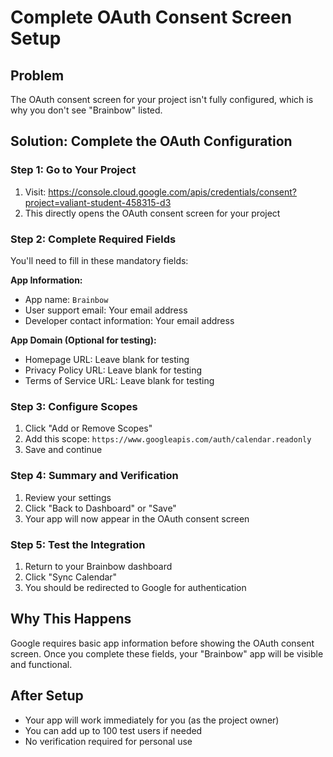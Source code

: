 # Complete OAuth Consent Screen Setup

## Problem
The OAuth consent screen for your project isn't fully configured, which is why you don't see "Brainbow" listed.

## Solution: Complete the OAuth Configuration

### Step 1: Go to Your Project
1. Visit: https://console.cloud.google.com/apis/credentials/consent?project=valiant-student-458315-d3
2. This directly opens the OAuth consent screen for your project

### Step 2: Complete Required Fields
You'll need to fill in these mandatory fields:

**App Information:**
- App name: `Brainbow`
- User support email: Your email address
- Developer contact information: Your email address

**App Domain (Optional for testing):**
- Homepage URL: Leave blank for testing
- Privacy Policy URL: Leave blank for testing
- Terms of Service URL: Leave blank for testing

### Step 3: Configure Scopes
1. Click "Add or Remove Scopes"
2. Add this scope: `https://www.googleapis.com/auth/calendar.readonly`
3. Save and continue

### Step 4: Summary and Verification
1. Review your settings
2. Click "Back to Dashboard" or "Save"
3. Your app will now appear in the OAuth consent screen

### Step 5: Test the Integration
1. Return to your Brainbow dashboard
2. Click "Sync Calendar"
3. You should be redirected to Google for authentication

## Why This Happens
Google requires basic app information before showing the OAuth consent screen. Once you complete these fields, your "Brainbow" app will be visible and functional.

## After Setup
- Your app will work immediately for you (as the project owner)
- You can add up to 100 test users if needed
- No verification required for personal use